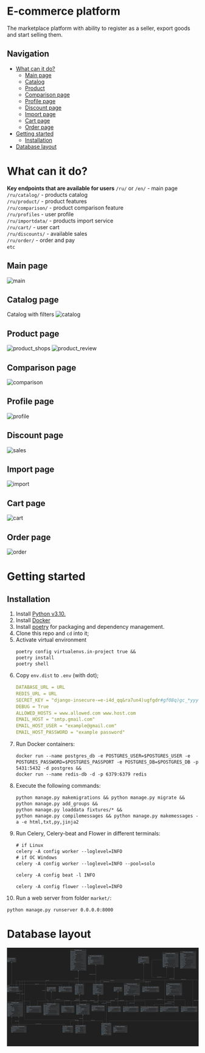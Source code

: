 # E-commerce platform
The marketplace platform with ability to register as a seller, export goods and start selling them.
## Navigation
  * [What can it do?](#what-can-it-do?)
      * [Main page](#main-page)
      * [Catalog](#catalog-page)
      * [Product](#product-page)
      * [Comparison page](#comparison-page)
      * [Profile page](#profile-page)
      * [Discount page](#discount-page)
      * [Import page](#import-page)
      * [Cart page](#cart-page)
      * [Order page](#order-page)
  * [Getting started](#getting-started)
      * [Installation](#installation)
  * [Database layout](#database-layout)

# What can it do?

**Key endpoints that are available for users**
```/ru/``` or ```/en/``` - main page <br>
```/ru/catalog/``` - products catalog <br>
```/ru/product/``` - product features <br>
```/ru/comparison/``` - product comparison feature <br>
```/ru/profiles``` - user profile <br>
```/ru/importdata/``` - products import service <br>
```/ru/cart/``` - user cart <br>
```/ru/discounts/``` - available sales <br>
```/ru/order/``` - order and pay <br>
```etc``` <br>

## Main page
![main](screenshots/main.png)

## Catalog page
Catalog with filters
![catalog](screenshots/catalog.png)

## Product page
![product_shops](screenshots/product_shops.png)
![product_review](screenshots/reviews.png)

## Comparison page
![comparison](screenshots/compare.png)

## Profile page
![profile](screenshots/profile.png)

## Discount page
![sales](screenshots/sales.png)

## Import page
![import](screenshots/upload_form.png)

## Cart page
![cart](screenshots/cart.png)

## Order page
![order](screenshots/order.png)

# Getting started

## Installation
1. Install [Python v3.10.](https://docs.python.org/3.10/)
2. Install [Docker](https://docs.docker.com/engine/install/)
3. Install [poetry](https://python-poetry.org/) for packaging and dependency management.
4. Clone this repo and `cd` into it;
5. Activate virtual environment
    ```shell
    poetry config virtualenvs.in-project true &&
    poetry install
    poetry shell
    ```
6. Copy `env.dist` to `.env` (with dot);
    ```yaml
    DATABASE_URL = URL
    REDIS_URL = URL
    SECRET_KEY = "django-insecure-=e-i4d_qq&ra7un4)ugfgdr#gf08q)gc_*yyy4@7--kt(0(p#!("
    DEBUG = True
    ALLOWED_HOSTS = www.allowed.com www.host.com
    EMAIL_HOST = "smtp.gmail.com"
    EMAIL_HOST_USER = "example@gmail.com"
    EMAIL_HOST_PASSWORD = "example password"
    ```
7. Run Docker containers:
    ```shell
    docker run --name postgres_db -e POSTGRES_USER=$POSTGRES_USER -e POSTGRES_PASSWORD=$POSTGRES_PASSPORT -e POSTGRES_DB=$POSTGRES_DB -p 5431:5432 -d postgres &&
    docker run --name redis-db -d -p 6379:6379 redis
    ```
8. Execute the following commands:
   ```shell
   python manage.py makemigrations && python manage.py migrate &&
   python manage.py add_groups &&
   python manage.py loaddata fixtures/* &&
   python manage.py compilemessages && python manage.py makemessages -a -e html,txt,py,jinja2
   ```
9. Run Celery, Celery-beat and Flower in different terminals:
   ```shell
   # if Linux
   celery -A config worker --loglevel=INFO 
   # if ОС Windows
   celery -A config worker --loglevel=INFO --pool=solo
   ````
   ```shell
   celery -A config beat -l INFO
   ```
   ```shell
   celery -A config flower --loglevel=INFO
   ```
10. Run a web server from folder `market/`:
   ```shell
   python manage.py runserver 0.0.0.0:8000
   ```

# Database layout
![db](screenshots/db_layout.png)